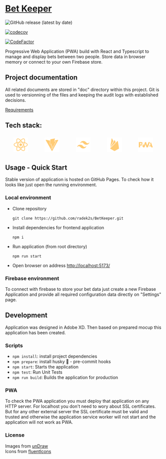 # [Bet Keeper](https://radek2s.github.io/BetKeeper/)

![GitHub release (latest by date)](https://img.shields.io/github/v/release/radek2s/BetKeeper?style=for-the-badge)

[![codecov](https://codecov.io/gh/radek2s/BetKeeper/graph/badge.svg?token=VVZYBJRPUU)](https://codecov.io/gh/radek2s/BetKeeper)

[![CodeFactor](https://www.codefactor.io/repository/github/radek2s/betkeeper/badge)](https://www.codefactor.io/repository/github/radek2s/betkeeper)

Progressive Web Application (PWA) build with React and Typescript to manage and display
bets between two people. Store data in browser memory or connect to your own Firebase
store.

## Project documentation

All related documents are stored in "doc" directory within this project. Git is used to versionning of the files and keeping the audit logs with established decisions.

[Requirements](./documents/01_requirements/00-requirements.md)




## Tech stack:

<div style="height:64px;display:flex;justify-content:space-around; align-items:center; margin:16px 0;">
    <img src='./docs/logo_react.svg' alt="React" height="48px"/>
    <img src='./docs/logo_vite.svg' alt="Vite" height="48px"/>
    <img src='./docs/logo_tailwind.svg' alt="Tailwind" height="48px"/>
    <img src='./docs/logo_firebase.svg' alt="Firebase" height="48px"/>
    <img src='./docs/logo_pwa.svg' alt="Progressive Web Application" height="48px"/>
</div>

## Usage - Quick Start

Stable version of application is hosted on GitHub Pages. To check how it looks like just
open the running environment.

### Local environment

- Clone repository
  ```
  git clone https://github.com/radek2s/BetKeeper.git
  ```
- Install dependencies for frontend application
  ```
  npm i
  ```
- Run application (from root directory)
  ```
  npm run start
  ```
- Open browser on address [http://localhost:5173/](http://localhost:5173/)

### Firebase environment

To connect with firebase to store your bet data just create a new Firebase Application and
provide all required configuration data directly on "Settings" page.

## Development

Application was designed in Adobe XD. Then based on prepared mocup this application has
been created.

### Scripts

- `npm install`: install project dependencies
- `npm prepare`: install husky 🐶 - pre-commit hooks
- `npm start`: Starts the application
- `npm test`: Run Unit Tests
- `npm run build`: Builds the application for production

### PWA

To check the PWA application you must deploy that application on any HTTP server. For
localhost you don't need to wory about SSL certificates. But for any other external server
the SSL certificate must be valid and trusted and otherwise the application service worker
will not start and the application will not work as PWA.

### License

Images from [unDraw](https://undraw.co/)  
Icons from [fluentIcons](https://fluenticons.co/)
